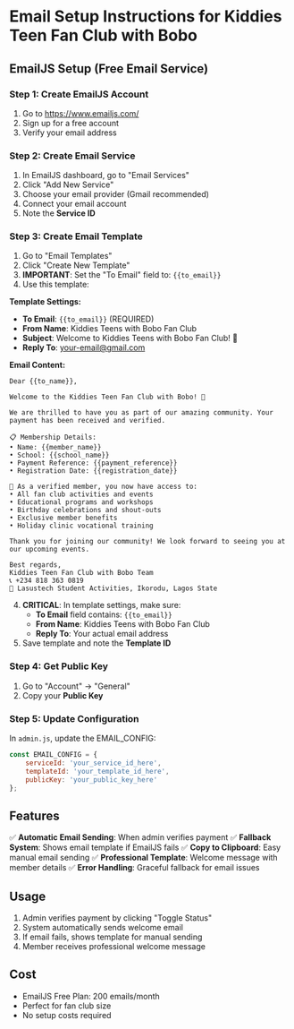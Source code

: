 # Email Setup Instructions for Kiddies Teen Fan Club with Bobo

## EmailJS Setup (Free Email Service)

### Step 1: Create EmailJS Account
1. Go to https://www.emailjs.com/
2. Sign up for a free account
3. Verify your email address

### Step 2: Create Email Service
1. In EmailJS dashboard, go to "Email Services"
2. Click "Add New Service"
3. Choose your email provider (Gmail recommended)
4. Connect your email account
5. Note the **Service ID**

### Step 3: Create Email Template
1. Go to "Email Templates"
2. Click "Create New Template"
3. **IMPORTANT**: Set the "To Email" field to: `{{to_email}}`
4. Use this template:

**Template Settings:**
- **To Email**: `{{to_email}}` (REQUIRED)
- **From Name**: Kiddies Teens with Bobo Fan Club
- **Subject**: Welcome to Kiddies Teens with Bobo Fan Club! 🎉
- **Reply To**: your-email@gmail.com

**Email Content:**
```
Dear {{to_name}},

Welcome to the Kiddies Teen Fan Club with Bobo! 🎉

We are thrilled to have you as part of our amazing community. Your payment has been received and verified.

📋 Membership Details:
• Name: {{member_name}}
• School: {{school_name}}
• Payment Reference: {{payment_reference}}
• Registration Date: {{registration_date}}

🎁 As a verified member, you now have access to:
• All fan club activities and events
• Educational programs and workshops
• Birthday celebrations and shout-outs
• Exclusive member benefits
• Holiday clinic vocational training

Thank you for joining our community! We look forward to seeing you at our upcoming events.

Best regards,
Kiddies Teen Fan Club with Bobo Team
📞 +234 818 363 0819
📍 Lasustech Student Activities, Ikorodu, Lagos State
```

4. **CRITICAL**: In template settings, make sure:
   - **To Email** field contains: `{{to_email}}`
   - **From Name**: Kiddies Teens with Bobo Fan Club
   - **Reply To**: Your actual email address
5. Save template and note the **Template ID**

### Step 4: Get Public Key
1. Go to "Account" → "General"
2. Copy your **Public Key**

### Step 5: Update Configuration
In `admin.js`, update the EMAIL_CONFIG:

```javascript
const EMAIL_CONFIG = {
    serviceId: 'your_service_id_here',
    templateId: 'your_template_id_here',
    publicKey: 'your_public_key_here'
};
```

## Features

✅ **Automatic Email Sending**: When admin verifies payment
✅ **Fallback System**: Shows email template if EmailJS fails
✅ **Copy to Clipboard**: Easy manual email sending
✅ **Professional Template**: Welcome message with member details
✅ **Error Handling**: Graceful fallback for email issues

## Usage

1. Admin verifies payment by clicking "Toggle Status"
2. System automatically sends welcome email
3. If email fails, shows template for manual sending
4. Member receives professional welcome message

## Cost

- EmailJS Free Plan: 200 emails/month
- Perfect for fan club size
- No setup costs required